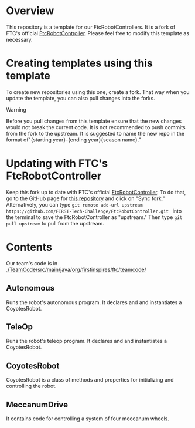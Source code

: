 # Overview
This repository is a template for our FtcRobotControllers.
It is a fork of FTC's official [FtcRobotController](https://github.com/FIRST-Tech-Challenge/FtcRobotController.git).
Please feel free to modify this template as necessary. 

# Creating templates using this template
To create new repositories using this one, create a fork. That way when you update the template, you can also pull changes into the forks.
> [!Warning]
> Before you pull changes from this template ensure that the new changes would not break the current code.
It is not recommended to push commits from the fork to the upstream. 
It is suggested to name the new repo in the format of"{starting year}-{ending year}{season name}."

# Updating with FTC's FtcRobotController
Keep this fork up to date with FTC's official [FtcRobotController](https://github.com/FIRST-Tech-Challenge/FtcRobotController.git).
To do that, go to the GitHub page for [this repository](https://github.com/chsRobotix/TemplateRobotController.git) and click on "Sync fork."
Alternatively, you can type `git remote add-url upstream https://github.com/FIRST-Tech-Challenge/FtcRobotController.git ` into the terminal to save the FtcRobotController as
"upstream." Then type `git pull upstream` to pull from the upstream.


# Contents
Our team's code is in [./TeamCode/src/main/java/org/firstinspires/ftc/teamcode/](./TeamCode/src/main/java/org/firstinspires/ftc/teamcode/)

## Autonomous
Runs the robot's autonomous program. It declares and and instantiates a CoyotesRobot.

## TeleOp
Runs the robot's teleop program. It declares and and instantiates a CoyotesRobot.

## CoyotesRobot
CoyotesRobot is a class of methods and properties for initializing and controlling the robot.

## MeccanumDrive
It contains code for controlling a system of four meccanum wheels. 

